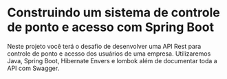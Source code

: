 # Construindo um sistema de controle de ponto e acesso com Spring Boot

Neste projeto você terá o desafio de desenvolver uma API Rest para controle de ponto e acesso dos usuários de uma empresa. 
Utilizaremos Java, Spring Boot, Hibernate Envers e lombok além de documentar toda a API com Swagger.
